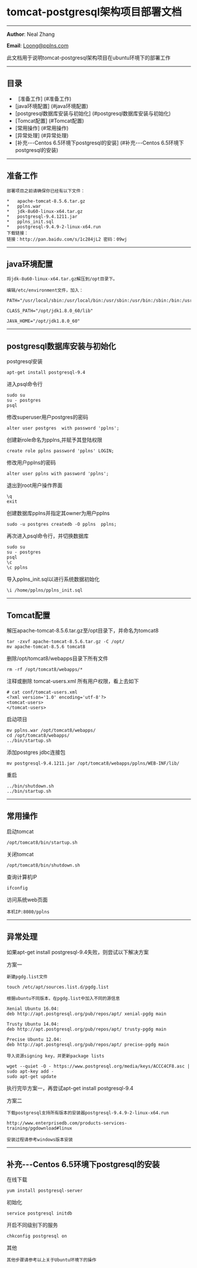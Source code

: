 tomcat-postgresql架构项目部署文档
===

***
**Author**: Neal Zhang

**Email**: Loong@pplns.com

此文档用于说明tomcat-postgresql架构项目在ubuntu环境下的部署工作

***
目录
----
*   [准备工作] (#准备工作)
*   [java环境配置] (#java环境配置)
*   [postgresql数据库安装与初始化] (#postgresql数据库安装与初始化)
*   [Tomcat配置] (#Tomcat配置)
*   [常用操作] (#常用操作)
*   [异常处理]  (#异常处理)
*   [补充---Centos 6.5环境下postgresql的安装] (#补充---Centos 6.5环境下postgresql的安装)

****
准备工作
----
    部署项目之前请确保你已经有以下文件：

    *   apache-tomcat-8.5.6.tar.gz
    *   pplns.war
    *   jdk-8u60-linux-x64.tar.gz
    *   postgresql-9.4.1211.jar
    *   pplns_init.sql
    *   postgresql-9.4.9-2-linux-x64.run
    下载链接：
    链接：http://pan.baidu.com/s/1c284jL2 密码：09wj
 
****
java环境配置
--------------
    将jdk-8u60-linux-x64.tar.gz解压到/opt目录下。

    编辑/etc/environment文件，加入：

    PATH="/usr/local/sbin:/usr/local/bin:/usr/sbin:/usr/bin:/sbin:/bin:/usr/games:/opt/jdk1.8.0_60/bin"

    CLASS_PATH="/opt/jdk1.8.0_60/lib"

    JAVA_HOME="/opt/jdk1.8.0_60"

****
postgresql数据库安装与初始化
----------------------------------
postgresql安装

    apt-get install postgresql-9.4

进入psql命令行

    sudo su
    su - postgres
    psql

修改superuser用户postgres的密码

    alter user postgres  with password 'pplns';
   
创建新role命名为pplns,并赋予其登陆权限

    create role pplns password 'pplns' LOGIN;

修改用户pplns的密码

    alter user pplns with password 'pplns';

退出到root用户操作界面

    \q
    exit

创建数据库pplns并指定其owner为用户pplns

    sudo -u postgres createdb -O pplns  pplns;
   
再次进入psql命令行，并切换数据库

    sudo su
    su - postgres
    psql
    \c
    \c pplns

导入pplns_init.sql以进行系统数据初始化

    \i /home/pplns/pplns_init.sql

****
Tomcat配置
------
解压apache-tomcat-8.5.6.tar.gz至/opt目录下，并命名为tomcat8

    tar -zxvf apache-tomcat-8.5.6.tar.gz -C /opt/
    mv apache-tomcat-8.5.6 tomcat8
   
删除/opt/tomcat8/webapps目录下所有文件
   
    rm -rf /opt/tomcat8/webapps/*
   
注释或删除 tomcat-users.xml 所有用户权限，看上去如下

    # cat conf/tomcat-users.xml
    <?xml version='1.0' encoding='utf-8'?>
    <tomcat-users>
    </tomcat-users>

启动项目

    mv pplns.war /opt/tomcat8/webapps/
    cd /opt/tomcat8/webapps/
    ../bin/startup.sh
   
添加postgres jdbc连接包

    mv postgresql-9.4.1211.jar /opt/tomcat8/webapps/pplns/WEB-INF/lib/

重启

    ../bin/shutdown.sh
    ../bin/startup.sh

****
常用操作
------
启动tomcat

    /opt/tomcat8/bin/startup.sh

关闭tomcat

    /opt/tomcat8/bin/shutdown.sh

查询计算机IP

    ifconfig
   
访问系统web页面

    本机IP:8080/pplns

****
异常处理
------
如果apt-get install postgresql-9.4失败，则尝试以下解决方案

方案一

    新建pgdg.list文件
   
    touch /etc/apt/sources.list.d/pgdg.list
   
    根据ubuntu不同版本，在pgdg.list中加入不同的源信息
   
    Xenial Ubuntu 16.04:
    deb http://apt.postgresql.org/pub/repos/apt/ xenial-pgdg main

    Trusty Ubuntu 14.04:
    deb http://apt.postgresql.org/pub/repos/apt/ trusty-pgdg main

    Precise Ubuntu 12.04:
    deb http://apt.postgresql.org/pub/repos/apt/ precise-pgdg main
   
    导入资源signing key，并更新package lists
   
    wget --quiet -O - https://www.postgresql.org/media/keys/ACCC4CF8.asc | sudo apt-key add -
    sudo apt-get update

执行完毕方案一，再尝试apt-get install postgresql-9.4

方案二

    下载postgresql支持所有版本的安装器postgresql-9.4.9-2-linux-x64.run
   
    http://www.enterprisedb.com/products-services-training/pgdownload#linux
   
    安装过程请参考windows版本安装

****
补充---Centos 6.5环境下postgresql的安装
------
在线下载

    yum install postgresql-server
    
初始化

    service postgresql initdb
    
开启不同级别下的服务

    chkconfig postgresql on

其他

    其他步骤请参考以上关于Ubuntu环境下的操作
